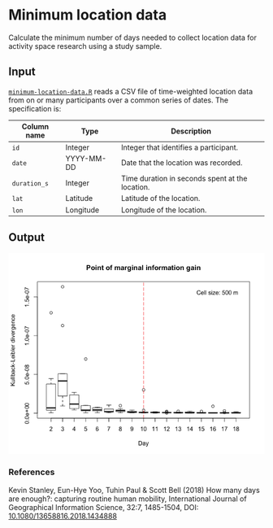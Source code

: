# Minimum location data
Calculate the minimum number of days needed to collect location data for activity space research using a study sample.

## Input 
[`minimum-location-data.R`](https://github.com/scmcca/minimum-location-data/blob/main/minimum_location_data.R) reads a  CSV file of time-weighted location data from on or many participants over a common series of dates. The specification is:

| Column name | Type | Description |
| ----- | ----- | ----- |
| `id` | Integer | Integer that identifies a participant. |
| `date` | YYYY-MM-DD | Date that the location was recorded. |
| `duration_s` | Integer | Time duration in seconds spent at the location.  |
| `lat` | Latitude | Latitude of the location. |
| `lon` | Longitude | Longitude of the location. |

## Output
![](Rplot02.png)

### References
Kevin Stanley, Eun-Hye Yoo, Tuhin Paul & Scott Bell (2018) How many days are enough?: capturing routine human mobility, International Journal of Geographical Information Science, 32:7, 1485-1504, DOI: [10.1080/13658816.2018.1434888](https://doi.org/10.1080/13658816.2018.1434888)
